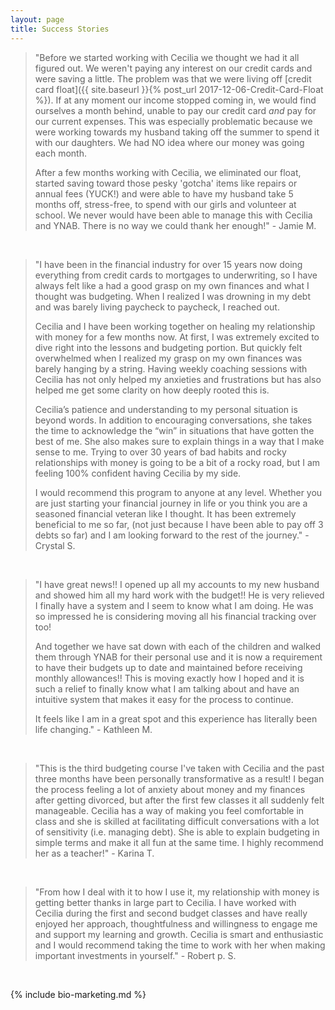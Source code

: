```yaml
---
layout: page
title: Success Stories
---
```



> "Before we started working with Cecilia we thought we had it all figured out. We weren't paying any interest on our credit cards and were saving a little. The problem was that we were living off [credit card float]({{ site.baseurl }}{% post_url 2017-12-06-Credit-Card-Float %}). If at any moment our income stopped coming in, we would find ourselves a month behind, unable to pay our credit card *and* pay for our current expenses. This was especially problematic because we were working towards my husband taking off the summer to spend it with our daughters. We had NO idea where our money was going each month.
>
> After a few months working with Cecilia, we eliminated our float, started saving toward those pesky 'gotcha' items like repairs or annual fees (YUCK!) and were able to have my husband take 5 months off, stress-free, to spend with our girls and volunteer at school. We never would have been able to manage this with Cecilia and YNAB. There is no way we could thank her enough!" - Jamie M.

<br>

>"I have been in the financial industry for over 15 years now doing everything from credit cards to mortgages to underwriting, so I have always felt like a had a good grasp on my own finances and what I thought was budgeting. When I realized I was drowning in my debt and was barely living paycheck to paycheck, I reached out.
>
>Cecilia and I have been working together on healing my relationship with money for a few months now. At first, I was extremely excited to dive right into the lessons and budgeting portion. But quickly felt overwhelmed when I realized my grasp on my own finances was barely hanging by a string. Having weekly coaching sessions with Cecilia has not only helped my anxieties and frustrations but has also helped me get some clarity on how deeply rooted this is.
>
>Cecilia’s patience and understanding to my personal situation is beyond words. In addition to encouraging conversations, she takes the time to acknowledge the “win” in situations that have gotten the best of me. She also makes sure to explain things in a way that I make sense to me. Trying to over 30 years of bad habits and rocky relationships with money is going to be a bit of a rocky road, but I am feeling 100% confident having Cecilia by my side.
>
>I would recommend this program to anyone at any level. Whether you are just starting your financial journey in life or you think you are a seasoned financial veteran like I thought. It has been extremely beneficial to me so far, (not just because I have been able to pay off 3 debts so far) and I am looking forward to the rest of the journey." - Crystal S.

<br>

>"I have great news!! I opened up all my accounts to my new husband and showed him all my hard work with the budget!! He is very relieved I finally have a system and I seem to know what I am doing. He was so impressed he is considering moving all his financial tracking over too! 
>
>And together we have sat down with each of the children and walked them through YNAB for their personal use and it is now a requirement to have their budgets up to date and maintained before receiving monthly allowances!! This is moving exactly how I hoped and it is such a relief to finally know what I am talking about and have an intuitive system that makes it easy for the process to continue.
>
>It feels like I am in a great spot and this experience has literally been life changing." - Kathleen M.

<br>

>"This is the third budgeting course I've taken with Cecilia and the past three months have been personally transformative as a result! I began the process feeling a lot of anxiety about money and my finances after getting divorced, but after the first few classes it all suddenly felt manageable. Cecilia has a way of making you feel comfortable in class and she is skilled at facilitating difficult conversations with a lot of sensitivity (i.e. managing debt). She is able to explain budgeting in simple terms and make it all fun at the same time. I highly recommend her as a teacher!" - Karina T.

<br>

>"From how I deal with it to how I use it, my relationship with money is getting better thanks in large part to Cecilia.  I have worked with Cecilia during the first and second budget classes and have really enjoyed her approach, thoughtfulness and willingness to engage me and support my learning and growth. Cecilia is smart and enthusiastic and I would recommend taking the time to work with her when making important investments in yourself." - Robert p. S.  

<br>

{% include bio-marketing.md %}
